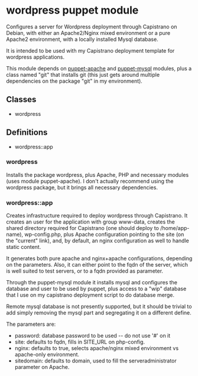 # wordpress puppet module #

Configures a server for Wordpress deployment through Capistrano on Debian,
with either an Apache2/Nginx mixed environment or a pure Apache2 environment,
with a locally installed Mysql database.

It is intended to be used with my Capistrano deployment template for wordpress
applications.

This module depends on [puppet-apache](http://github.com/dcsobral/puppet-apache)
and [puppet-mysql](https://github.com/camptocamp/puppet-mysql) modules, plus a
class named "git" that installs git (this just gets around multiple dependencies
on the package "git" in my environment).

## Classes ##

* wordpress

## Definitions ##

* wordpress::app

### wordpress ###

Installs the package wordpress, plus Apache, PHP and necessary modules
(uses module puppet-apache). I don't actually recommend using the wordpress
package, but it brings all necessary dependencies.

### wordpress::app ###

Creates infrastructure required to deploy wordpress through Capistrano. It
creates an user for the application with group www-data, creates the shared
directory required for Capistrano (one should deploy to /home/app-name),
wp-config.php, plus Apache configuration pointing to the site (on the
"current" link), and, by default, an nginx configuration as well to handle
static content.

It generates both pure apache and nginx+apache configurations, depending on
the parameters. Also, it can either point to the fqdn of the server, which is
well suited to test servers, or to a fqdn provided as parameter.

Through the puppet-mysql module it installs mysql and configures the database
and user to be used by puppet, plus access to a "wip" database that I use on
my capistrano deployment script to do database merge.

Remote mysql database is not presently supported, but it should be trivial to
add simply removing the mysql part and segregating it on a different define.

The parameters are:

* password: database password to be used -- do not use '#' on it
* site: defaults to fqdn, fills in SITE_URL on php-config.
* nginx: defaults to true, selects apache/nginx mixed environment vs apache-only environment.
* sitedomain: defaults to domain, used to fill the serveradministrator parameter on Apache.

